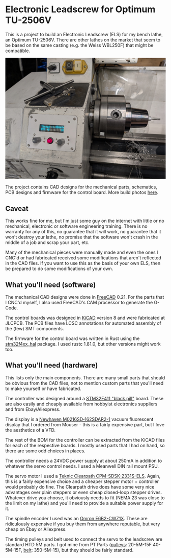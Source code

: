 # Electronic Leadscrew for Optimum TU-2506V

This is a project to build an Electronic Leadscrew (ELS) for my bench
lathe, an Optimum TU-2506V. There are other lathes on the market that
seem to be based on the same casting (e.g. the Weiss WBL250F) that
might be compatible.

![installed ELS controller](/images/installed.jpg)

The project contains CAD designs for the mechanical parts, schematics,
PCB designs and firmware for the control board. More build photos
[here](https://photos.google.com/share/AF1QipOmF3oVsJtj0tLDA7D8ZUFRA7_QTG3Cf1XSVP2GjohUuVMBAQHxomHKcaGD1ETOJg?key=TW1sOVEwWHhqX3FoNWtXSDA4Q3BxZG1Bc1JGLTBn).

## Caveat

This works fine for me, but I'm just some guy on the internet with
little or no mechanical, electronic or software engineering training. 
There is no warranty for any of this, no guarantee that it will work,
no guarantee that it won't destroy your lathe, no promise that the
software won't crash in the middle of a job and scrap your part, etc.

Many of the mechanical pieces were manually made and even the
ones I CNC'd or had fabricated received some modifications that
aren't reflected in the CAD files. If you want to use this as the
basis of your own ELS, then be prepared to do some modifications of
your own.

## What you'll need (software)

The mechanical CAD designs were done in
[FreeCAD](https://www.freecad.org/) 0.21. For the parts that I CNC'd
myself, I also used FreeCAD's CAM processor to generate the G-Code.

The control boards was designed in [KiCAD](https://www.kicad.org/)
version 8 and were fabricated at JLCPCB. The PCB files have LCSC
annotations for automated assembly of the (few) SMT components.

The firmware for the control board was written in Rust using the
[stm32f4xx_hal](https://github.com/stm32-rs/stm32f4xx-hal) package.
I used rustc 1.81.0, but other versions might work too.

## What you'll need (hardware)

This lists only the main components. There are many small parts that
should be obvious from the CAD files, not to mention custom parts that
you'll need to make yourself or have fabricated.

The controller was designed around a
[STM32F411 "black pill"](https://www.dfrobot.com/product-2338.html) board.
These are also easily and cheaply available from hobbyist electronics
suppliers and from Ebay/Aliexpress.

The display is a
[Newhaven M0216SD‐162SDAR2-1](https://au.mouser.com/ProductDetail/Newhaven-Display/M0216SD-162SDAR2-1?qs=3vk7fz9CmNxwBN2LYkSmDA%3D%3D)
vacuum fluorescent display that I ordered from Mouser - this is a
fairly expensive part, but I love the aesthetics of a VFD.

The rest of the BOM for the controller can be extracted from the
KiCAD files for each of the respective boards. I mostly used parts that
I had on hand, so there are some odd choices in places.

The controller needs a 24VDC power supply at about 250mA in addition to
whatever the servo control needs. I used a Meanwell DIN rail mount PSU.

The servo motor I used a
[Teknic Clearpath CPM-SDSK-2331S-ELS](https://teknic.com/model-info/CPM-SDSK-2331S-ELS/).
Again, this is a fairly expensive choice and a cheaper stepper
motor + controller would probably do fine. The Clearpath drive does
have some very nice advantages over plain steppers or even cheap
closed-loop stepper drives. Whatever drive you choose, it obviously
needs to fit (NEMA 23 was close to the limit on my lathe) and you'll
need to provide a suitable power supply for it.

The spindle encoder I used was an
[Omron E6B2-CWZ1X](https://www.ia.omron.com/product/item/2382/). These are
ridiculously expensive if you buy them from anywhere reputable, but very
cheap on Ebay or Aliexpress.

The timing pulleys and belt used to connect the servo to the
leadscrew are standard HTD 5M parts. I got mine from PT Parts
([pulleys](https://www.ptparts.com.au/products/category/ALL/-12-5M-15--5m-15-htd-timing-pulleys):
20-5M-15F 40-5M-15F,
[belt](https://www.ptparts.com.au/products/category/ALL/-225-5M-15--5m-15-timing-belts): 350-5M-15),
but they should be fairly standard.
